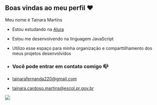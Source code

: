 ## Boas vindas ao meu perfil ❤️

Meu nome é Tainara Martins

- Estou estudando na [Alura](https://www.alura.com.br)
- Estou me desenvolvendo na linguagem JavaScript
- Utilizo esse espaço para minha organização e comparttilhamento dos meus projetos desenvolvidos

- ### Você pode entrar em contato comigo 📪

- tainarafernanda220@gmail.com
- tainara.cardoso.martins@escol.pr.gov.br


![](https://media.tenor.com/urmpINrH5VcAAAAC/rapunzel-tangled.gif)
